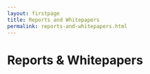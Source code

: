 ```yaml
---
layout: firstpage
title: Reports and Whitepapers
permalink: reports-and-whitepapers.html
---
```


<style type="text/css">
    .bgimg {
        background-image: url('../images/reportsandwhitepapers-bg.png');
        background-position:center;
        background-size: cover;
        background-repeat: no-repeat
    }

    .jumbotron-height {
        height: 300px;
    }

    .supportwrapper {
        padding-top: 10px;
        padding-bottom: 10px;
        overflow: hidden; /* add this to contain floated children */
    }

    .first{
        text-align: center;
        border-radius: 15px;
        background-image: url('../images/support-bgarticles.jpg');
        background-position:center;
        background-size: 100%;
        background-repeat: no-repeat;
        line-height: 300px;
        height: 300px;
        float: left; /* add this */
        width: 48%;
    }

    .second{
        text-align: center;
        border-radius: 15px;
        background-image: url('../images/aboutus-bg.jpg');
        background-position:center;
        background-size: 100%;
        background-repeat: no-repeat;
        line-height: 300px;
        height: 300px;
        float: right; /* add this */
        width: 48%;
    }
</style>

<div class="jumbotron jumbotron-height bgimg">
    <div class="container">
        <h1>Reports & Whitepapers</h1>
        <p></p>
        <p></p>
    </div>
</div>